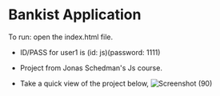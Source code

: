# Bankist Application

To run: open the index.html file.

- ID/PASS for user1 is (id: js)(password: 1111)
- Project from Jonas Schedman's Js course.

- Take a quick view of the project below,
![Screenshot (90)](https://user-images.githubusercontent.com/44080191/156821850-d4ced3b2-afb6-4d4b-a211-755e90f2c357.png)
